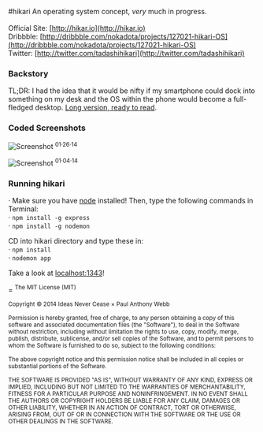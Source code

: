 #hikari
An operating system concept, *very* much in progress.<br/><br/>
Official Site: [http://hikar.io](http://hikar.io)<br/>
Dribbble: [http://dribbble.com/nokadota/projects/127021-hikari-OS](http://dribbble.com/nokadota/projects/127021-hikari-OS)<br/>
Twitter: [http://twitter.com/tadashihikari](http://twitter.com/tadashihikari)

### Backstory
TL;DR: I had the idea that it would be nifty if my smartphone could dock into something on my desk and the OS within the phone would become a full-fledged desktop. <a href="http://dsgn.io/thoughts/the-future-of-the-operating-system">Long version, ready to read</a>.

### Coded Screenshots
![Screenshot](http://hikar.io/images/in-progress/01-26-2014.png)
<sup>01&middot;26&middot;14

![Screenshot](http://hikar.io/images/in-progress/01-04-2014.png)
<sup>01&middot;04&middot;14

### Running hikari
&middot; Make sure you have <a href="http://nodejs.org">node</a> installed! Then, type the following commands in Terminal:<br/>
&middot; `npm install -g express`<br/>
&middot; `npm install -g nodemon`<br/>

CD into hikari directory and type these in:<br/>
&middot; `npm install`<br/>
&middot; `nodemon app`

Take a look at <a href="localhost:1343">localhost:1343</a>!

=
<sup>The MIT License (MIT)</sup>

<sup>Copyright &copy; 2014 Ideas Never Cease × Paul Anthony Webb</sup>

<sup>Permission is hereby granted, free of charge, to any person obtaining a copy of this software and associated documentation files (the "Software"), to deal in the Software without restriction, including without limitation the rights to use, copy, modify, merge, publish, distribute, sublicense, and/or sell copies of the Software, and to permit persons to whom the Software is furnished to do so, subject to the following conditions:</sup>

<sup>The above copyright notice and this permission notice shall be included in all copies or substantial portions of the Software.</sup>

<sup>THE SOFTWARE IS PROVIDED "AS IS", WITHOUT WARRANTY OF ANY KIND, EXPRESS OR IMPLIED, INCLUDING BUT NOT LIMITED TO THE WARRANTIES OF MERCHANTABILITY, FITNESS FOR A PARTICULAR PURPOSE AND NONINFRINGEMENT. IN NO EVENT SHALL THE AUTHORS OR COPYRIGHT HOLDERS BE LIABLE FOR ANY CLAIM, DAMAGES OR OTHER LIABILITY, WHETHER IN AN ACTION OF CONTRACT, TORT OR OTHERWISE, ARISING FROM, OUT OF OR IN CONNECTION WITH THE SOFTWARE OR THE USE OR OTHER DEALINGS IN THE SOFTWARE.</sup>
